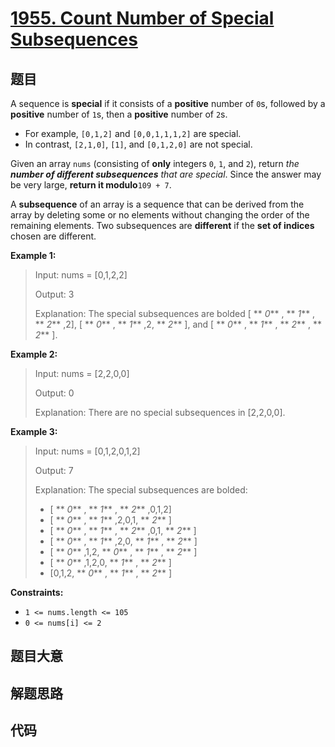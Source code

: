 # [1955. Count Number of Special Subsequences](https://leetcode.com/problems/count-number-of-special-subsequences/)

## 题目

A sequence is **special** if it consists of a **positive** number of `0`s,
followed by a **positive** number of `1`s, then a **positive** number of `2`s.

  * For example, `[0,1,2]` and `[0,0,1,1,1,2]` are special.
  * In contrast, `[2,1,0]`, `[1]`, and `[0,1,2,0]` are not special.

Given an array `nums` (consisting of **only** integers `0`, `1`, and `2`),
return _the **number of different subsequences** that are special_. Since the
answer may be very large, **return it modulo**`109 + 7`.

A **subsequence** of an array is a sequence that can be derived from the array
by deleting some or no elements without changing the order of the remaining
elements. Two subsequences are **different** if the **set of indices** chosen
are different.



**Example 1:**

> Input: nums = [0,1,2,2]
> 
> Output: 3
> 
> Explanation: The special subsequences are bolded [ ** _0_** , ** _1_** , ** _2_** ,2], [ ** _0_** , ** _1_** ,2, ** _2_** ], and [ ** _0_** , ** _1_** , ** _2_** , ** _2_** ].

**Example 2:**

> Input: nums = [2,2,0,0]
> 
> Output: 0
> 
> Explanation: There are no special subsequences in [2,2,0,0].

**Example 3:**

> Input: nums = [0,1,2,0,1,2]
> 
> Output: 7
> 
> Explanation: The special subsequences are bolded:
> - [ ** _0_** , ** _1_** , ** _2_** ,0,1,2]
> - [ ** _0_** , ** _1_** ,2,0,1, ** _2_** ]
> - [ ** _0_** , ** _1_** , ** _2_** ,0,1, ** _2_** ]
> - [ ** _0_** , ** _1_** ,2,0, ** _1_** , ** _2_** ]
> - [ ** _0_** ,1,2, ** _0_** , ** _1_** , ** _2_** ]
> - [ ** _0_** ,1,2,0, ** _1_** , ** _2_** ]
> - [0,1,2, ** _0_** , ** _1_** , ** _2_** ]

**Constraints:**

  * `1 <= nums.length <= 105`
  * `0 <= nums[i] <= 2`


## 题目大意

## 解题思路

## 代码

```javascript

```



